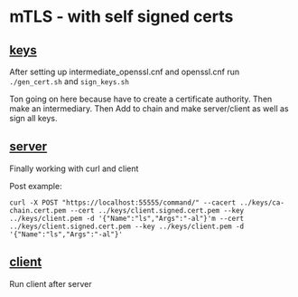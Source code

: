 # mTLS - with self signed certs

## [keys](keys)

After setting up intermediate\_openssl.cnf and openssl.cnf run ```./gen_cert.sh``` and ```sign_keys.sh```

Ton going on here because have to create a certificate authority. Then make an intermediary. Then Add to chain and make server/client as well as sign all keys.

## [server](server)

Finally working with curl and client

Post example:
```
curl -X POST "https://localhost:55555/command/" --cacert ../keys/ca-chain.cert.pem --cert ../keys/client.signed.cert.pem --key ../keys/client.pem -d '{"Name":"ls","Args":"-al"}'m --cert ../keys/client.signed.cert.pem --key ../keys/client.pem -d '{"Name":"ls","Args":"-al"}'
```

## [client](client) 

Run client after server
